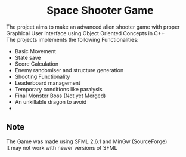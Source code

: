 <h1> <center>
  Space Shooter Game
</center></h1>

The projcet aims to make an advanced alien shooter game with proper Graphical User Interface using Object Oriented Concepts in C++<br>
The projects implements the following Functionalities:<br>
<ul>
  <li>Basic Movement</li>
  <li>State save</li>
  <li>Score Calculation</li>
  <li>Enemy randomiser and structure generation</li>
  <li>Shooting Functionality</li>
  <li>Leaderboard management</li>
  <li>Temporary conditions like paralysis</li>
  <li>Final Monster Boss (Not yet Merged) </li> 
  <li>An unkillable dragon to avoid</li>
  <li></li>
  
</ul>

<h2>Note</h2>
The Game was made using SFML 2.6.1 and MinGw (SourceForge) <br>
It may not work with newer versions of SFML
